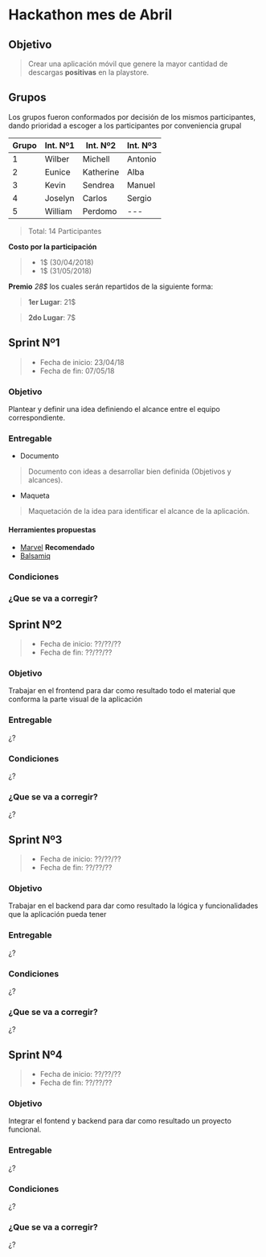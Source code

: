 # Hackathon mes de Abril


## Objetivo
>Crear una aplicación móvil que genere la mayor cantidad de descargas **positivas** en la playstore.


## Grupos
Los grupos fueron conformados por decisión de los mismos participantes, dando prioridad a escoger a los participantes por conveniencia grupal



|Grupo|Int. Nº1|Int. Nº2|Int. Nº3|
|-----|----|----|----|
|1|Wilber|Michell|Antonio|
|2|Eunice|Katherine|Alba|
|3|Kevin|Sendrea|Manuel|
|4|Joselyn|Carlos|Sergio|
|5|William|Perdomo|---|

>Total: 14 Participantes

**Costo por la participación**
 >- 1$ (30/04/2018)
 >- 1$ (31/05/2018)
 
 **Premio**
 *28$* los cuales serán repartidos de la siguiente forma:
> **1er Lugar**: 21$

> **2do Lugar**: 7$

## Sprint Nº1
> - Fecha de inicio: 23/04/18
> - Fecha de fin: 07/05/18

### Objetivo
Plantear y definir una idea definiendo el alcance entre el equipo correspondiente.

### Entregable

- Documento
 > Documento con ideas a desarrollar bien definida (Objetivos y alcances).
- Maqueta
> Maquetación de la idea para identificar el alcance de la aplicación.


#### Herramientes propuestas
- [Marvel](https://marvelapp.com/sketch/) **Recomendado**
- [Balsamiq](https://balsamiq.com/products/)

### Condiciones
<Por definir>
  
### ¿Que se va a corregir?
<Por definir>

## Sprint Nº2
> - Fecha de inicio: ??/??/??
> - Fecha de fin: ??/??/??

### Objetivo
Trabajar en el frontend para dar como resultado todo el material que conforma la parte visual de la aplicación
### Entregable
¿?
### Condiciones
¿?
### ¿Que se va a corregir?
¿?

## Sprint Nº3
> - Fecha de inicio: ??/??/??
> - Fecha de fin: ??/??/??

### Objetivo
Trabajar en el backend para dar como resultado la lógica y funcionalidades que la aplicación pueda tener
### Entregable
¿?
### Condiciones
¿?
### ¿Que se va a corregir?
¿?

## Sprint Nº4
> - Fecha de inicio: ??/??/??
> - Fecha de fin: ??/??/??

### Objetivo
Integrar el fontend y backend para dar como resultado un proyecto funcional.
### Entregable
¿?
### Condiciones
¿?
### ¿Que se va a corregir?
¿?
